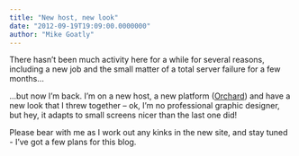 ```yaml
---
title: "New host, new look"
date: "2012-09-19T19:09:00.0000000"
author: "Mike Goatly"
---
```

There hasn’t been much activity here for a while for several reasons\, including a new job and the small matter of a total server failure for a few months…

…but now I’m back\. I’m on a new host\, a new platform \([Orchard](http://orchardproject.net/)\) and have a new look that I threw together – ok\, I’m no professional graphic designer\, but hey\, it adapts to small screens nicer than the last one did\!

Please bear with me as I work out any kinks in the new site\, and stay tuned \- I’ve got a few plans for this blog\.

